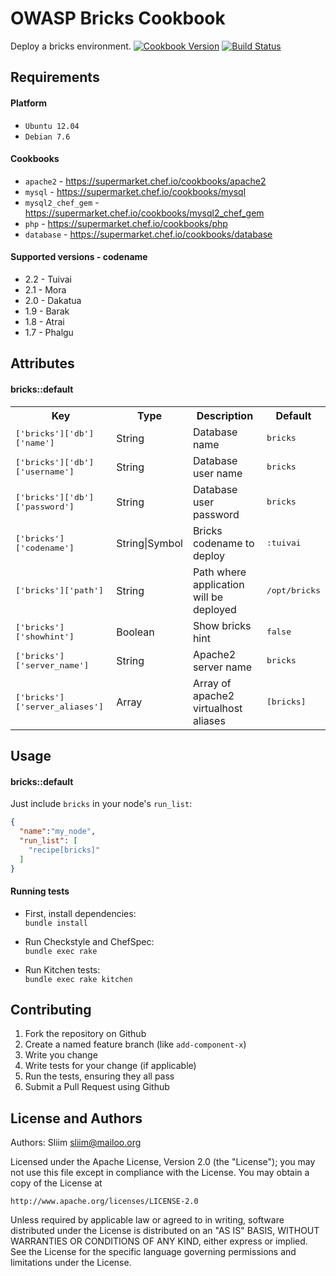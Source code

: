 OWASP Bricks Cookbook
=============
Deploy a bricks environment.
[![Cookbook Version](https://img.shields.io/cookbook/v/bricks.svg)](https://community.opscode.com/cookbooks/bricks) [![Build Status](https://secure.travis-ci.org/wargames-cookbooks/bricks.png)](http://travis-ci.org/wargames-cookbooks/bricks)

Requirements
------------

#### Platform
- `Ubuntu 12.04`
- `Debian 7.6`

#### Cookbooks
- `apache2` - https://supermarket.chef.io/cookbooks/apache2
- `mysql` - https://supermarket.chef.io/cookbooks/mysql
- `mysql2_chef_gem` - https://supermarket.chef.io/cookbooks/mysql2_chef_gem
- `php` - https://supermarket.chef.io/cookbooks/php
- `database` - https://supermarket.chef.io/cookbooks/database

#### Supported versions - codename
- 2.2 - Tuivai
- 2.1 - Mora
- 2.0 - Dakatua
- 1.9 - Barak
- 1.8 - Atrai
- 1.7 - Phalgu


Attributes
----------
#### bricks::default
<table>
<tr>
<th>Key</th>
<th>Type</th>
<th>Description</th>
<th>Default</th>
</tr>
<tr>
<td><tt>['bricks']['db']['name']</tt></td>
<td>String</td>
<td>Database name</td>
<td><tt>bricks</tt></td>
</tr>
<tr>
<td><tt>['bricks']['db']['username']</tt></td>
<td>String</td>
<td>Database user name</td>
<td><tt>bricks</tt></td>
</tr>
<tr>
<td><tt>['bricks']['db']['password']</tt></td>
<td>String</td>
<td>Database user password</td>
<td><tt>bricks</tt></td>
</tr>
<tr>
<td><tt>['bricks']['codename']</tt></td>
<td>String|Symbol</td>
<td>Bricks codename to deploy</td>
<td><tt>:tuivai</tt></td>
</tr>
<tr>
<td><tt>['bricks']['path']</tt></td>
<td>String</td>
<td>Path where application will be deployed</td>
<td><tt>/opt/bricks</tt></td>
</tr>
<tr>
<td><tt>['bricks']['showhint']</tt></td>
<td>Boolean</td>
<td>Show bricks hint</td>
<td><tt>false</tt></td>
</tr>
<tr>
<td><tt>['bricks']['server_name']</tt></td>
<td>String</td>
<td>Apache2 server name</td>
<td><tt>bricks</tt></td>
</tr>
<tr>
<td><tt>['bricks']['server_aliases']</tt></td>
<td>Array</td>
<td>Array of apache2 virtualhost aliases</td>
<td><tt>[bricks]</tt></td>
</tr>
</table>

Usage
-----
#### bricks::default

Just include `bricks` in your node's `run_list`:

```json
{
  "name":"my_node",
  "run_list": [
    "recipe[bricks]"
  ]
}
```

#### Running tests

- First, install dependencies:  
`bundle install`

- Run Checkstyle and ChefSpec:  
`bundle exec rake`

- Run Kitchen tests:  
`bundle exec rake kitchen`  

Contributing
------------
1. Fork the repository on Github
2. Create a named feature branch (like `add-component-x`)
3. Write you change
4. Write tests for your change (if applicable)
5. Run the tests, ensuring they all pass
6. Submit a Pull Request using Github

License and Authors
-------------------
Authors: Sliim <sliim@mailoo.org> 

Licensed under the Apache License, Version 2.0 (the "License"); you may not use this file except in compliance with the License. You may obtain a copy of the License at

    http://www.apache.org/licenses/LICENSE-2.0

Unless required by applicable law or agreed to in writing, software distributed under the License is distributed on an "AS IS" BASIS, WITHOUT WARRANTIES OR CONDITIONS OF ANY KIND, either express or implied. See the License for the specific language governing permissions and limitations under the License.
